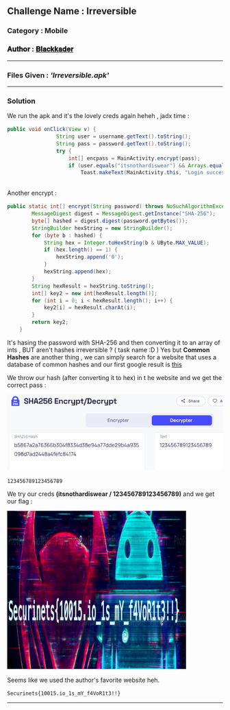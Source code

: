 ## **Challenge Name :** Irreversible
### **Category :** Mobile

### **𝐀𝐮𝐭𝐡𝐨𝐫 : [𝐁𝐥𝐚𝐜𝐤𝐤𝐚𝐝𝐞𝐫](https://github.com/Blackkader/)**
---

### **Files Given :** _'Irreversible.apk'_

---

### Solution

We run the apk and it's the lovely creds again heheh , jadx time :
```java
public void onClick(View v) {
                String user = username.getText().toString();
                String pass = password.getText().toString();
                try {
                    int[] encpass = MainActivity.encrypt(pass);
                    if (user.equals("itsnothardiswear") && Arrays.equals(encpass, MainActivity.this.ahs)) {
                        Toast.makeText(MainActivity.this, "Login successful!", 0).show();
                        
```
Another encrypt : 

```java
public static int[] encrypt(String password) throws NoSuchAlgorithmException {
        MessageDigest digest = MessageDigest.getInstance("SHA-256");
        byte[] hashed = digest.digest(password.getBytes());
        StringBuilder hexString = new StringBuilder();
        for (byte b : hashed) {
            String hex = Integer.toHexString(b & UByte.MAX_VALUE);
            if (hex.length() == 1) {
                hexString.append('0');
            }
            hexString.append(hex);
        }
        String hexResult = hexString.toString();
        int[] key2 = new int[hexResult.length()];
        for (int i = 0; i < hexResult.length(); i++) {
            key2[i] = hexResult.charAt(i);
        }
        return key2;
    }

```
It's hasing the password with SHA-256 and then converting it to an array of ints , BUT aren't hashes irreversible ? ( task name :D ) Yes but **Common Hashes** are another thing , we can simply search for a website that uses a database of common hashes and our first google result is 
[this](https://10015.io/tools/sha256-encrypt-decrypt)

We throw our hash (after converting it to hex) in t he website and we get the correct pass : 

![alt text](../../Ressources/11.png)

```
123456789123456789
```
We try our creds **(itsnothardiswear / 123456789123456789)** and we get our flag :

![alt text](../../Ressources/12.png)

Seems like we used the author's favorite website heh.
```
Securinets{10015.io_1s_mY_f4VoR1t3!!}
```
---